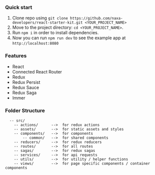 ### Quick start

1.  Clone repo using `git clone https://github.com/naxa-developers/react-starter-kit.git <YOUR_PROJECT_NAME>`
2.  Move to the project directory: `cd <YOUR_PROJECT_NAME>`.<br />
3.  Run `npm i` in order to install dependencies.<br />
4.  Now you can run `npm run dev` to see the example app at `http://localhost:8080`

### Features

- React
- Connected React Router
- Redux
- Redux Persist
- Redux Sauce
- Redux Saga
- Immer

### Folder Structure

```
  -- src/
    -- actions/      -->  for redux actions
    -- assets/       -->  for static assets and styles
    -- components/   -->  for components
        -- common/   -->  for shared components
    -- reducers/     -->  for redux reducers
    -- routes/       -->  for all routes
    -- sagas/        -->  for redux sagas
    -- services/     -->  for api requests
    -- utils/        -->  for utility / helper functions
    -- views/        -->  for page specific components / container components

```
